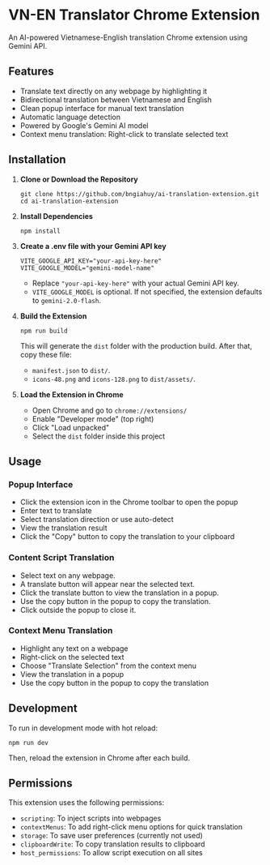 # VN-EN Translator Chrome Extension

An AI-powered Vietnamese-English translation Chrome extension using Gemini API.

## Features

- Translate text directly on any webpage by highlighting it
- Bidirectional translation between Vietnamese and English
- Clean popup interface for manual text translation
- Automatic language detection
- Powered by Google's Gemini AI model
- Context menu translation: Right-click to translate selected text

## Installation

1. **Clone or Download the Repository**
   ```
   git clone https://github.com/bngiahuy/ai-translation-extension.git
   cd ai-translation-extension
   ```

2. **Install Dependencies**
   ```
   npm install
   ```

3. **Create a .env file with your Gemini API key**
   ```
   VITE_GOOGLE_API_KEY="your-api-key-here"
   VITE_GOOGLE_MODEL="gemini-model-name"
   ```
   - Replace `"your-api-key-here"` with your actual Gemini API key.
   - `VITE_GOOGLE_MODEL` is optional. If not specified, the extension defaults to `gemini-2.0-flash`.

4. **Build the Extension**
   ```
   npm run build
   ```
   This will generate the `dist` folder with the production build. After that, copy these file: 
   - `manifest.json` to `dist/`.
   - `icons-48.png` and `icons-128.png` to `dist/assets/`.

5. **Load the Extension in Chrome**
   - Open Chrome and go to `chrome://extensions/`
   - Enable "Developer mode" (top right)
   - Click "Load unpacked"
   - Select the `dist` folder inside this project

## Usage

### Popup Interface
- Click the extension icon in the Chrome toolbar to open the popup
- Enter text to translate
- Select translation direction or use auto-detect
- View the translation result
- Click the "Copy" button to copy the translation to your clipboard

### Content Script Translation
- Select text on any webpage.
- A translate button will appear near the selected text.
- Click the translate button to view the translation in a popup.
- Use the copy button in the popup to copy the translation.
- Click outside the popup to close it.

### Context Menu Translation
- Highlight any text on a webpage
- Right-click on the selected text
- Choose "Translate Selection" from the context menu
- View the translation in a popup
- Use the copy button in the popup to copy the translation

## Development

To run in development mode with hot reload:
```
npm run dev
```
Then, reload the extension in Chrome after each build.

## Permissions

This extension uses the following permissions:
- `scripting`: To inject scripts into webpages
- `contextMenus`: To add right-click menu options for quick translation
- `storage`: To save user preferences (currently not used)
- `clipboardWrite`: To copy translation results to clipboard
- `host_permissions`: To allow script execution on all sites
